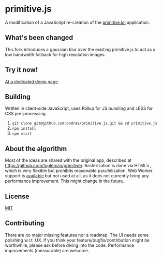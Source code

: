 # primitive.js

A modification of a JavaScript re-creation of the [primitive.lol](http://primitive.lol/) application.

## What's been changed

This fork introduces a gaussian blur over the existing primitive.js to act as a low bandwidth fallback for high resolution images.

## Try it now!

[At a dedicated demo page](https://mbs-owen.github.io/primitive.js/)

## Building

Written in client-side JavaScript, uses Rollup for JS bundling and LESS for CSS pre-processing.

  1. `git clone git@github.com:ondras/primitive.js.git && cd primitive.js`
  1. `npm install`
  1. `npm start`

## About the algorithm

Most of the ideas are shared with the original app, described at https://github.com/fogleman/primitive/. Rasterization is done via HTML5 <canvas>, which is very flexible but prohibits reasonable parallelization. Web Worker support is [available](js/src/workerPool.js) but not used at all, as it does not currently bring any performance improvement. This might change in the future.

## License

[MIT](license.txt)

## Contributing

There are no major missing features nor a roadmap. The UI needs some polishing w.r.t. UX. If you think your feature/bugfix/contribution might be worthwhile, please ask before diving into the code. Performance improvements (measurable) are welcome. 

